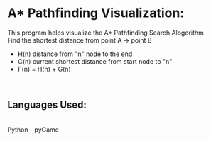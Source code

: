 # A* Pathfinding Visualization:
This program helps visualize the A* Pathfinding Search Alogorithm 
<br>
Find the shortest distance from point A -> point B <br>
<ul>
  <li> H(n) distance from "n" node to the end </li>
  <li> G(n) current shortest distance from start node to "n" </li>
  <li> F(n) = H(n) + G(n) </li>
</ul>
<br>

## Languages Used:
<br>
Python - pyGame
